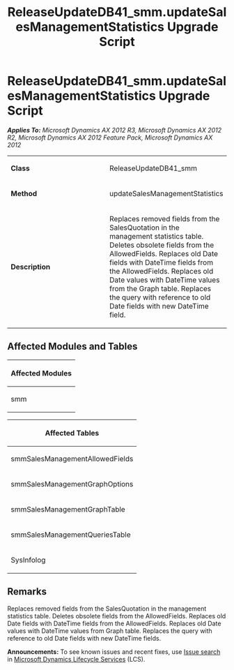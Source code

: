 ﻿---
title: ReleaseUpdateDB41_smm.updateSalesManagementStatistics Upgrade Script
TOCTitle: ReleaseUpdateDB41_smm.updateSalesManagementStatistics Upgrade Script
ms:assetid: 09bc8b51-e482-68b3-167f-2cc5be0d9106
ms:mtpsurl: https://msdn.microsoft.com/en-us/library/JJ735597(v=AX.60)
ms:contentKeyID: 49706507
ms.date: 05/18/2015
mtps_version: v=AX.60
---

# ReleaseUpdateDB41\_smm.updateSalesManagementStatistics Upgrade Script 


_**Applies To:** Microsoft Dynamics AX 2012 R3, Microsoft Dynamics AX 2012 R2, Microsoft Dynamics AX 2012 Feature Pack, Microsoft Dynamics AX 2012_

<table>
<colgroup>
<col style="width: 50%" />
<col style="width: 50%" />
</colgroup>
<tbody>
<tr class="odd">
<td><p><strong>Class</strong></p></td>
<td><p>ReleaseUpdateDB41_smm</p></td>
</tr>
<tr class="even">
<td><p><strong>Method</strong></p></td>
<td><p>updateSalesManagementStatistics</p></td>
</tr>
<tr class="odd">
<td><p><strong>Description</strong></p></td>
<td><p>Replaces removed fields from the SalesQuotation in the management statistics table. Deletes obsolete fields from the AllowedFields. Replaces old Date fields with DateTime fields from the AllowedFields. Replaces old Date values with DateTime values from the Graph table. Replaces the query with reference to old Date fields with new DateTime field.</p></td>
</tr>
</tbody>
</table>


## Affected Modules and Tables

<table>
<colgroup>
<col style="width: 100%" />
</colgroup>
<thead>
<tr class="header">
<th><p>Affected Modules</p></th>
</tr>
</thead>
<tbody>
<tr class="odd">
<td><p>smm</p></td>
</tr>
</tbody>
</table>


<table>
<colgroup>
<col style="width: 100%" />
</colgroup>
<thead>
<tr class="header">
<th><p>Affected Tables</p></th>
</tr>
</thead>
<tbody>
<tr class="odd">
<td><p>smmSalesManagementAllowedFields</p></td>
</tr>
<tr class="even">
<td><p>smmSalesManagementGraphOptions</p></td>
</tr>
<tr class="odd">
<td><p>smmSalesManagementGraphTable</p></td>
</tr>
<tr class="even">
<td><p>smmSalesManagementQueriesTable</p></td>
</tr>
<tr class="odd">
<td><p>SysInfolog</p></td>
</tr>
</tbody>
</table>


## Remarks

Replaces removed fields from the SalesQuotation in the management statistics table. Deletes obsolete fields from the AllowedFields. Replaces old Date fields with DateTime fields from the AllowedFields. Replaces old Date values with DateTime values from Graph table. Replaces the query with reference to old Date fields with new DateTime fields.

  
**Announcements:** To see known issues and recent fixes, use [Issue search](http://go.microsoft.com/fwlink/?linkid=389258) in [Microsoft Dynamics Lifecycle Services](http://go.microsoft.com/fwlink/?linkid=306505) (LCS).

